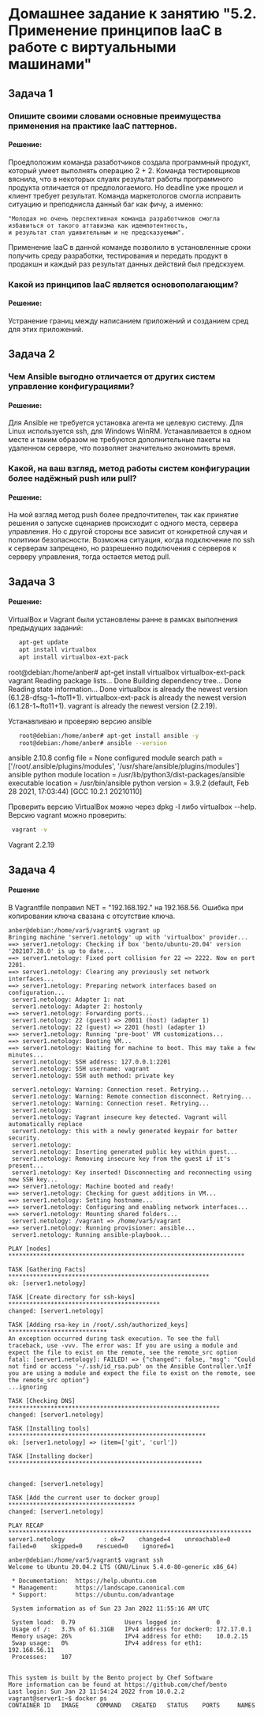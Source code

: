 # Домашнее задание к занятию "5.2. Применение принципов IaaC в работе с виртуальными машинами"

## Задача 1

### Опишите своими словами основные преимущества применения на практике IaaC паттернов.

#### Решение:

Проедположим команда разаботчиков создала программный продукт, который умеет выполнять операцию  2 + 2. 
Команда тестировщиков вяснила, что в некоторых слуаях результат работы программного продукта отличается от 
предпологаемого. Но deadline уже прошел и клиент требует результат.
Команда маркетологов смогла исправить ситуацию и преподнисла данный баг как фичу, а именно: 

	"Молодая но очень перспективная команда разработчиков смогла избавиться от такого аттавизма как идемпотентность,
	и результат стал удивительным и не предсказуемым". 

Применение IaaC в данной команде позволило в установленные сроки получить среду разработки, тестирования и передать продукт в продакшн и каждый раз результат данных действий был предскзуем.

### Какой из принципов IaaC является основополагающим?

#### Решение:

Устранение границ между написанием приложений и созданием сред для этих приложений.

## Задача 2

### Чем Ansible выгодно отличается от других систем управление конфигурациями?

#### Решение:

Для Ansible не требуется установка агента не целевую систему. Для Linux используется ssh, для Windows WinRM.
Устанавливается в одном месте и таким образом не требуются дополнительные пакеты на удаленном сервере, что позволяет значительно экономить время.

### Какой, на ваш взгляд, метод работы систем конфигурации более надёжный push или pull?

#### Решение:

На мой взгляд метод push более предпочтителен, так как принятие решения о запуске сценариев происходит с одного места, сервера управления. Но с другой стороны все зависит от конкретной случая и политики безопасности. Возможна ситуация, когда подключение по ssh к серверам запрещено, но разрешенно подключения с серверов к серверу управления, тогда остается метод pull.

## Задача 3

#### Решение:

VirtualBox и Vagrant были установлены ранне в рамках выполнения предыдущих заданий:

```bash
   apt-get update
   apt install virtualbox
   apt install virtualbox-ext-pack
```

   root@debian:/home/anber# apt-get install virtualbox virtualbox-ext-pack vagrant
   Reading package lists... Done
   Building dependency tree... Done
   Reading state information... Done
   virtualbox is already the newest version (6.1.28-dfsg-1~fto11+1).
   virtualbox-ext-pack is already the newest version (6.1.28-1~fto11+1).
   vagrant is already the newest version (2.2.19).

Устанавливаю и проверяю версию ansible

```bash
   root@debian:/home/anber# apt-get install ansible -y
   root@debian:/home/anber# ansible --version
```

   ansible 2.10.8
     config file = None
     configured module search path = ['/root/.ansible/plugins/modules', '/usr/share/ansible/plugins/modules']
     ansible python module location = /usr/lib/python3/dist-packages/ansible
     executable location = /usr/bin/ansible
     python version = 3.9.2 (default, Feb 28 2021, 17:03:44) [GCC 10.2.1 20210110]

Проверить версию VirtualBox можно через dpkg -l либо virtualbox --help. 
Версию vagrant можно проверить:


```bash
 vagrant -v
```

   Vagrant 2.2.19


## Задача 4

#### Решение

В Vagrantfile поправил  NET = "192.168.192." на 192.168.56.
Ошибка при копировании ключа свазана с отсутствие ключа. 

	anber@debian:/home/var5/vagrant$ vagrant up
	Bringing machine 'server1.netology' up with 'virtualbox' provider...
	==> server1.netology: Checking if box 'bento/ubuntu-20.04' version '202107.28.0' is up to date...
	==> server1.netology: Fixed port collision for 22 => 2222. Now on port 2201.
	==> server1.netology: Clearing any previously set network interfaces...
	==> server1.netology: Preparing network interfaces based on configuration...
   	 server1.netology: Adapter 1: nat
   	 server1.netology: Adapter 2: hostonly
	==> server1.netology: Forwarding ports...
   	 server1.netology: 22 (guest) => 20011 (host) (adapter 1)
   	 server1.netology: 22 (guest) => 2201 (host) (adapter 1)
	==> server1.netology: Running 'pre-boot' VM customizations...
	==> server1.netology: Booting VM...
	==> server1.netology: Waiting for machine to boot. This may take a few minutes...
   	 server1.netology: SSH address: 127.0.0.1:2201
   	 server1.netology: SSH username: vagrant
   	 server1.netology: SSH auth method: private key
	
   	 server1.netology: Warning: Connection reset. Retrying...
   	 server1.netology: Warning: Remote connection disconnect. Retrying...
   	 server1.netology: Warning: Connection reset. Retrying...
   	 server1.netology: 
   	 server1.netology: Vagrant insecure key detected. Vagrant will automatically replace
   	 server1.netology: this with a newly generated keypair for better security.
   	 server1.netology: 
   	 server1.netology: Inserting generated public key within guest...
   	 server1.netology: Removing insecure key from the guest if it's present...
   	 server1.netology: Key inserted! Disconnecting and reconnecting using new SSH key...
	==> server1.netology: Machine booted and ready!
	==> server1.netology: Checking for guest additions in VM...
	==> server1.netology: Setting hostname...
	==> server1.netology: Configuring and enabling network interfaces...
	==> server1.netology: Mounting shared folders...
   	 server1.netology: /vagrant => /home/var5/vagrant
	==> server1.netology: Running provisioner: ansible...
   	 server1.netology: Running ansible-playbook...
	
	PLAY [nodes] *******************************************************************
	
	TASK [Gathering Facts] *********************************************************
	ok: [server1.netology]
	
	TASK [Create directory for ssh-keys] *******************************************
	changed: [server1.netology]
	
	TASK [Adding rsa-key in /root/.ssh/authorized_keys] ****************************
	An exception occurred during task execution. To see the full traceback, use -vvv. The error was: If you are using a module and expect the file to exist on the remote, see the remote_src option                                                                            
	fatal: [server1.netology]: FAILED! => {"changed": false, "msg": "Could not find or access '~/.ssh/id_rsa.pub' on the Ansible Controller.\nIf you are using a module and expect the file to exist on the remote, see the remote_src option"}                                 
	...ignoring
	
	TASK [Checking DNS] ************************************************************
	changed: [server1.netology]
	
	TASK [Installing tools] ********************************************************
	ok: [server1.netology] => (item=['git', 'curl'])
	
	TASK [Installing docker] *******************************************************
	
	
	changed: [server1.netology]
	
	TASK [Add the current user to docker group] ************************************
	changed: [server1.netology]
	
	PLAY RECAP *********************************************************************
	server1.netology           : ok=7    changed=4    unreachable=0    failed=0    skipped=0    rescued=0    ignored=1   
	
	anber@debian:/home/var5/vagrant$ vagrant ssh
	Welcome to Ubuntu 20.04.2 LTS (GNU/Linux 5.4.0-80-generic x86_64)
	
	 * Documentation:  https://help.ubuntu.com
	 * Management:     https://landscape.canonical.com
	 * Support:        https://ubuntu.com/advantage
	
 	 System information as of Sun 23 Jan 2022 11:55:16 AM UTC
	
 	 System load:  0.79              Users logged in:          0
 	 Usage of /:   3.3% of 61.31GB   IPv4 address for docker0: 172.17.0.1
 	 Memory usage: 26%               IPv4 address for eth0:    10.0.2.15
 	 Swap usage:   0%                IPv4 address for eth1:    192.168.56.11
 	 Processes:    107
	
	
	This system is built by the Bento project by Chef Software
	More information can be found at https://github.com/chef/bento
	Last login: Sun Jan 23 11:54:24 2022 from 10.0.2.2
	vagrant@server1:~$ docker ps
	CONTAINER ID   IMAGE     COMMAND   CREATED   STATUS    PORTS     NAMES
